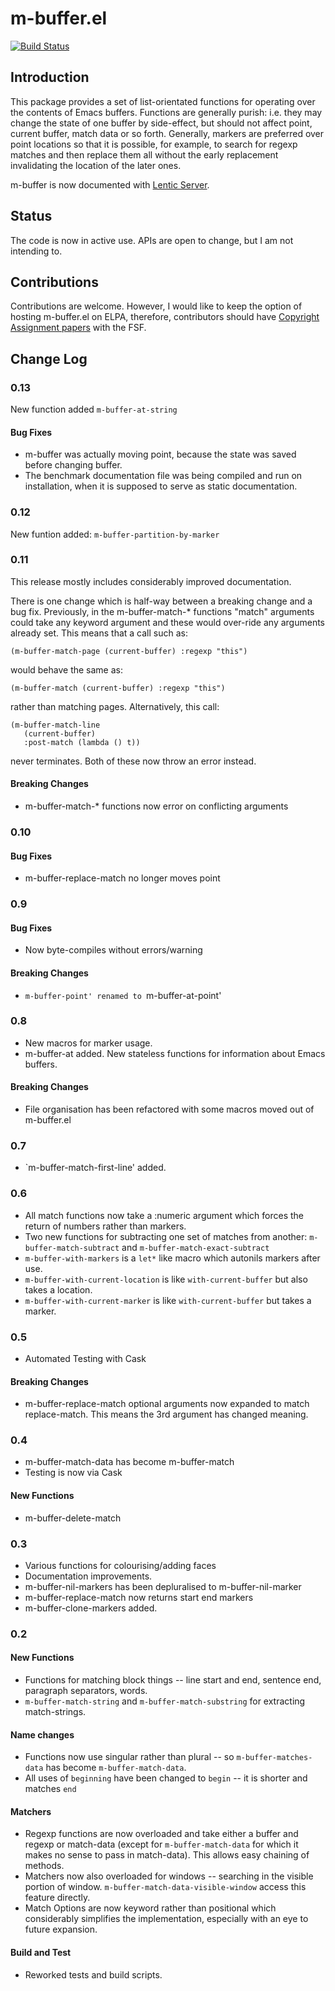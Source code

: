 m-buffer.el
===========
[![Build Status](https://travis-ci.org/phillord/m-buffer-el.png?branch=master)](https://travis-ci.org/phillord/m-buffer-el)

## Introduction

This package provides a set of list-orientated functions for operating over
the contents of Emacs buffers. Functions are generally purish: i.e. they may
change the state of one buffer by side-effect, but should not affect point,
current buffer, match data or so forth. Generally, markers are preferred over
point locations so that it is possible, for example, to search for regexp
matches and then replace them all without the early replacement invalidating
the location of the later ones.

m-buffer is now documented with
[Lentic Server](https://github.com/phillord/lentic-server).


## Status

The code is now in active use. APIs are open to change, but I am not intending
to.

## Contributions

Contributions are welcome. However, I would like to keep the option of hosting
m-buffer.el on ELPA, therefore, contributors should have
[Copyright Assignment papers](https://www.gnu.org/prep/maintain/html_node/Copyright-Papers.html)
with the FSF.


## Change Log

### 0.13

New function added `m-buffer-at-string`

#### Bug Fixes

- m-buffer was actually moving point, because the state was saved before
  changing buffer.
- The benchmark documentation file was being compiled and run on installation,
  when it is supposed to serve as static documentation.

### 0.12

New funtion added: `m-buffer-partition-by-marker`

### 0.11

This release mostly includes considerably improved documentation.

There is one change which is half-way between a breaking change and a bug fix.
Previously, in the m-buffer-match-* functions "match" arguments could take any
keyword argument and these would over-ride any arguments already set. This
means that a call such as:

    (m-buffer-match-page (current-buffer) :regexp "this")

would behave the same as:

    (m-buffer-match (current-buffer) :regexp "this")

rather than matching pages. Alternatively, this call:

    (m-buffer-match-line
       (current-buffer)
       :post-match (lambda () t))

never terminates. Both of these now throw an error instead.

#### Breaking Changes

- m-buffer-match-* functions now error on conflicting arguments

### 0.10

#### Bug Fixes

- m-buffer-replace-match no longer moves point

### 0.9

#### Bug Fixes

- Now byte-compiles without errors/warning

#### Breaking Changes

- `m-buffer-point' renamed to `m-buffer-at-point'

### 0.8

- New macros for marker usage.
- m-buffer-at added. New stateless functions for information about Emacs buffers.

#### Breaking Changes

- File organisation has been refactored with some macros moved out of m-buffer.el

### 0.7
- `m-buffer-match-first-line' added.

### 0.6

 - All match functions now take a :numeric argument which forces the
   return of numbers rather than markers.
 - Two new functions for subtracting one set of matches from another:
   `m-buffer-match-subtract` and `m-buffer-match-exact-subtract`
 - `m-buffer-with-markers` is a `let*` like macro which autonils markers after
   use.
 - `m-buffer-with-current-location` is like `with-current-buffer` but also
   takes a location.
 - `m-buffer-with-current-marker` is like `with-current-buffer` but takes a
   marker.
 
### 0.5
 - Automated Testing with Cask

#### Breaking Changes
 - m-buffer-replace-match optional arguments now expanded to match
   replace-match. This means the 3rd argument has changed meaning.

### 0.4

 - m-buffer-match-data has become m-buffer-match
 - Testing is now via Cask


#### New Functions

 - m-buffer-delete-match

### 0.3

 - Various functions for colourising/adding faces
 - Documentation improvements.
 - m-buffer-nil-markers has been depluralised to m-buffer-nil-marker
 - m-buffer-replace-match now returns start end markers
 - m-buffer-clone-markers added.
 

### 0.2

#### New Functions
 - Functions for matching block things -- line start and end, sentence end,
   paragraph separators, words.
 - `m-buffer-match-string` and `m-buffer-match-substring` for extracting
   match-strings. 
 

#### Name changes
 - Functions now use singular rather than plural -- so `m-buffer-matches-data`
   has become `m-buffer-match-data`.
 - All uses of `beginning` have been changed to `begin` -- it is shorter and
   matches `end`

#### Matchers
 - Regexp functions are now overloaded and take either a buffer and regexp or
   match-data (except for `m-buffer-match-data` for which it makes no sense to
   pass in match-data). This allows easy chaining of methods.
 - Matchers now also overloaded for windows -- searching in the visible
   portion of window. `m-buffer-match-data-visible-window` access this feature
   directly.
 - Match Options are now keyword rather than positional which considerably
   simplifies the implementation, especially with an eye to future expansion.

#### Build and Test
 - Reworked tests and build scripts.
